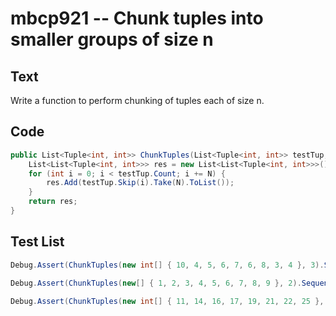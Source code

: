 # mbcp921 -- Chunk tuples into smaller groups of size n

## Text

Write a function to perform chunking of tuples each of size n.

## Code

```csharp
public List<Tuple<int, int>> ChunkTuples(List<Tuple<int, int>> testTup, int N) {
    List<List<Tuple<int, int>>> res = new List<List<Tuple<int, int>>>();
    for (int i = 0; i < testTup.Count; i += N) {
        res.Add(testTup.Skip(i).Take(N).ToList());
    }
    return res;
}
```

## Test List

```csharp
Debug.Assert(ChunkTuples(new int[] { 10, 4, 5, 6, 7, 6, 8, 3, 4 }, 3).SequenceEqual(new List<(int, int, int)> { (10, 4, 5), (6, 7, 6), (8, 3, 4) }));
```

```csharp
Debug.Assert(ChunkTuples(new[] { 1, 2, 3, 4, 5, 6, 7, 8, 9 }, 2).SequenceEqual(new[] { new[] { 1, 2 }, new[] { 3, 4 }, new[] { 5, 6 }, new[] { 7, 8 }, new[] { 9 } }));
```

```csharp
Debug.Assert(ChunkTuples(new int[] { 11, 14, 16, 17, 19, 21, 22, 25 }, 4).SequenceEqual(new List<(int, int, int, int)> { (11, 14, 16, 17), (19, 21, 22, 25) }));
```
